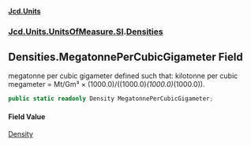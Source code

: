 #### [Jcd.Units](index.md 'index')
### [Jcd.Units.UnitsOfMeasure.SI](Jcd.Units.UnitsOfMeasure.SI.md 'Jcd.Units.UnitsOfMeasure.SI').[Densities](Densities.md 'Jcd.Units.UnitsOfMeasure.SI.Densities')

## Densities.MegatonnePerCubicGigameter Field

megatonne per cubic gigameter defined such that: kilotonne per cubic megameter = Mt/Gm³ × (1000.0)/((1000.0)*(1000.0)*(1000.0)).

```csharp
public static readonly Density MegatonnePerCubicGigameter;
```

#### Field Value
[Density](Density.md 'Jcd.Units.UnitTypes.Density')